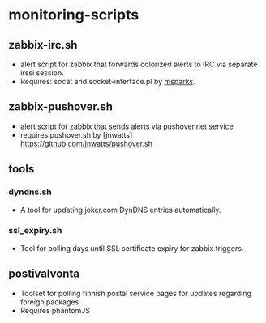 # monitoring-scripts

## zabbix-irc.sh  
  - alert script for zabbix that forwards colorized alerts to IRC via separate irssi session. 
  - Requires: socat and socket-interface.pl by [msparks](https://github.com/msparks/irssiscripts). 

## zabbix-pushover.sh 
  - alert script for zabbix that sends alerts via pushover.net service
  - requires pushover.sh by [jnwatts] https://github.com/jnwatts/pushover.sh

## tools

### dyndns.sh 
  - A tool for updating joker.com DynDNS entries automatically. 

### ssl_expiry.sh 
  - Tool for polling days until SSL sertificate expiry for zabbix triggers. 


## postivalvonta
  - Toolset for polling finnish postal service pages for updates regarding foreign packages
  - Requires phantomJS 
